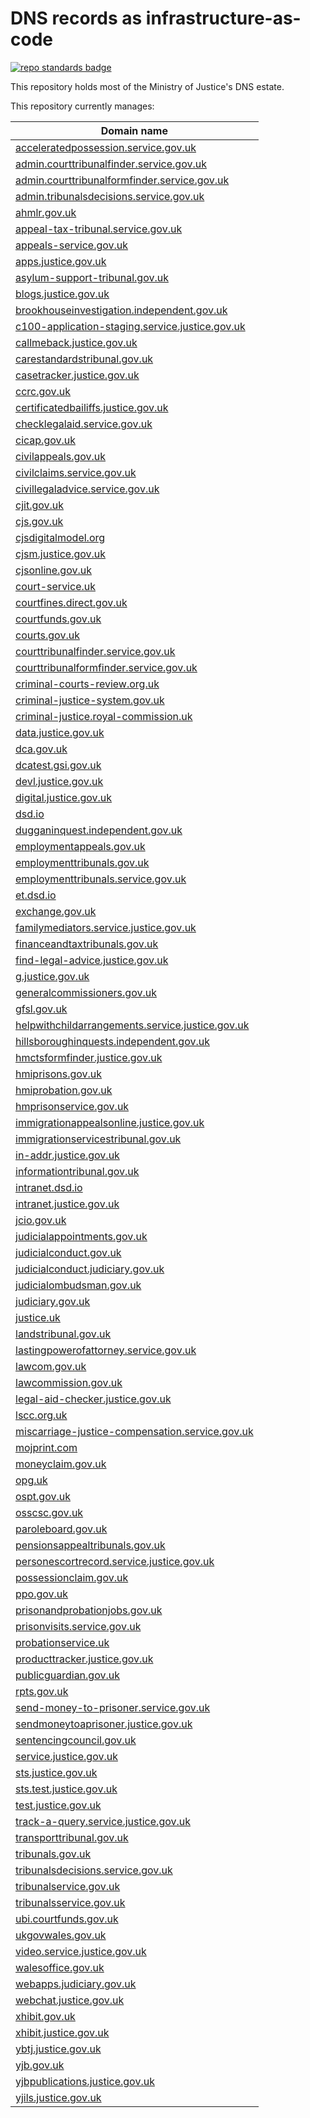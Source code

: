 # DNS records as infrastructure-as-code

[![repo standards badge](https://img.shields.io/badge/dynamic/json?color=blue&style=for-the-badge&logo=github&label=MoJ%20Compliant&query=%24.data%5B%3F%28%40.name%20%3D%3D%20%22dns-iac%22%29%5D.status&url=https%3A%2F%2Foperations-engineering-reports.cloud-platform.service.justice.gov.uk%2Fgithub_repositories)](https://operations-engineering-reports.cloud-platform.service.justice.gov.uk/github_repositories#dns-iac "Link to report")

This repository holds most of the Ministry of Justice's DNS estate.

This repository currently manages:

| Domain name |
|-|
| [acceleratedpossession.service.gov.uk](https://github.com/ministryofjustice/dns-iac/blob/main/terraform/acceleratedpossession.service.gov.uk.tf) |
| [admin.courttribunalfinder.service.gov.uk](https://github.com/ministryofjustice/dns-iac/blob/main/terraform/admin.courttribunalfinder.service.gov.uk.tf) |
| [admin.courttribunalformfinder.service.gov.uk](https://github.com/ministryofjustice/dns-iac/blob/main/terraform/admin.courttribunalformfinder.service.gov.uk.tf) |
| [admin.tribunalsdecisions.service.gov.uk](https://github.com/ministryofjustice/dns-iac/blob/main/terraform/admin.tribunalsdecisions.service.gov.uk.tf) |
| [ahmlr.gov.uk](https://github.com/ministryofjustice/dns-iac/blob/main/terraform/ahmlr.gov.uk.tf) |
| [appeal-tax-tribunal.service.gov.uk](https://github.com/ministryofjustice/dns-iac/blob/main/terraform/appeal-tax-tribunal.service.gov.uk.tf) |
| [appeals-service.gov.uk](https://github.com/ministryofjustice/dns-iac/blob/main/terraform/appeals-service.gov.uk.tf) |
| [apps.justice.gov.uk](https://github.com/ministryofjustice/dns-iac/blob/main/terraform/apps.justice.gov.uk.tf) |
| [asylum-support-tribunal.gov.uk](https://github.com/ministryofjustice/dns-iac/blob/main/terraform/asylum-support-tribunal.gov.uk.tf) |
| [blogs.justice.gov.uk](https://github.com/ministryofjustice/dns-iac/blob/main/terraform/blogs.justice.gov.uk.tf) |
| [brookhouseinvestigation.independent.gov.uk](https://github.com/ministryofjustice/dns-iac/blob/main/terraform/brookhouseinvestigation.independent.gov.uk.tf) |
| [c100-application-staging.service.justice.gov.uk](https://github.com/ministryofjustice/dns-iac/blob/main/terraform/c100-application-staging.service.justice.gov.uk.tf) |
| [callmeback.justice.gov.uk](https://github.com/ministryofjustice/dns-iac/blob/main/terraform/callmeback.justice.gov.uk.tf) |
| [carestandardstribunal.gov.uk](https://github.com/ministryofjustice/dns-iac/blob/main/terraform/carestandardstribunal.gov.uk.tf) |
| [casetracker.justice.gov.uk](https://github.com/ministryofjustice/dns-iac/blob/main/terraform/casetracker.justice.gov.uk.tf) |
| [ccrc.gov.uk](https://github.com/ministryofjustice/dns-iac/blob/main/terraform/ccrc.gov.uk.tf) |
| [certificatedbailiffs.justice.gov.uk](https://github.com/ministryofjustice/dns-iac/blob/main/terraform/certificatedbailiffs.justice.gov.uk.tf) |
| [checklegalaid.service.gov.uk](https://github.com/ministryofjustice/dns-iac/blob/main/terraform/checklegalaid.service.gov.uk.tf) |
| [cicap.gov.uk](https://github.com/ministryofjustice/dns-iac/blob/main/terraform/cicap.gov.uk.tf) |
| [civilappeals.gov.uk](https://github.com/ministryofjustice/dns-iac/blob/main/terraform/civilappeals.gov.uk.tf) |
| [civilclaims.service.gov.uk](https://github.com/ministryofjustice/dns-iac/blob/main/terraform/civilclaims.service.gov.uk.tf) |
| [civillegaladvice.service.gov.uk](https://github.com/ministryofjustice/dns-iac/blob/main/terraform/civillegaladvice.service.gov.uk.tf) |
| [cjit.gov.uk](https://github.com/ministryofjustice/dns-iac/blob/main/terraform/cjit.gov.uk.tf) |
| [cjs.gov.uk](https://github.com/ministryofjustice/dns-iac/blob/main/terraform/cjs.gov.uk.tf) |
| [cjsdigitalmodel.org](https://github.com/ministryofjustice/dns-iac/blob/main/terraform/cjsdigitalmodel.org.tf) |
| [cjsm.justice.gov.uk](https://github.com/ministryofjustice/dns-iac/blob/main/terraform/cjsm.justice.gov.uk.tf) |
| [cjsonline.gov.uk](https://github.com/ministryofjustice/dns-iac/blob/main/terraform/cjsonline.gov.uk.tf) |
| [court-service.uk](https://github.com/ministryofjustice/dns-iac/blob/main/terraform/court-service.uk.tf) |
| [courtfines.direct.gov.uk](https://github.com/ministryofjustice/dns-iac/blob/main/terraform/courtfines.direct.gov.uk.tf) |
| [courtfunds.gov.uk](https://github.com/ministryofjustice/dns-iac/blob/main/terraform/courtfunds.gov.uk.tf) |
| [courts.gov.uk](https://github.com/ministryofjustice/dns-iac/blob/main/terraform/courts.gov.uk.tf) |
| [courttribunalfinder.service.gov.uk](https://github.com/ministryofjustice/dns-iac/blob/main/terraform/courttribunalfinder.service.gov.uk.tf) |
| [courttribunalformfinder.service.gov.uk](https://github.com/ministryofjustice/dns-iac/blob/main/terraform/courttribunalformfinder.service.gov.uk.tf) |
| [criminal-courts-review.org.uk](https://github.com/ministryofjustice/dns-iac/blob/main/terraform/criminal-courts-review.org.uk.tf) |
| [criminal-justice-system.gov.uk](https://github.com/ministryofjustice/dns-iac/blob/main/terraform/criminal-justice-system.gov.uk.tf) |
| [criminal-justice.royal-commission.uk](https://github.com/ministryofjustice/dns-iac/blob/main/terraform/criminal-justice.royal-commission.uk.tf) |
| [data.justice.gov.uk](https://github.com/ministryofjustice/dns-iac/blob/main/terraform/data.justice.gov.uk.tf) |
| [dca.gov.uk](https://github.com/ministryofjustice/dns-iac/blob/main/terraform/dca.gov.uk.tf) |
| [dcatest.gsi.gov.uk](https://github.com/ministryofjustice/dns-iac/blob/main/terraform/dcatest.gsi.gov.uk.tf) |
| [devl.justice.gov.uk](https://github.com/ministryofjustice/dns-iac/blob/main/terraform/devl.justice.gov.uk.tf) |
| [digital.justice.gov.uk](https://github.com/ministryofjustice/dns-iac/blob/main/terraform/digital.justice.gov.uk.tf) |
| [dsd.io](https://github.com/ministryofjustice/dns-iac/blob/main/terraform/dsd.io.tf) |
| [dugganinquest.independent.gov.uk](https://github.com/ministryofjustice/dns-iac/blob/main/terraform/dugganinquest.independent.gov.uk.tf) |
| [employmentappeals.gov.uk](https://github.com/ministryofjustice/dns-iac/blob/main/terraform/employmentappeals.gov.uk.tf) |
| [employmenttribunals.gov.uk](https://github.com/ministryofjustice/dns-iac/blob/main/terraform/employmenttribunals.gov.uk.tf) |
| [employmenttribunals.service.gov.uk](https://github.com/ministryofjustice/dns-iac/blob/main/terraform/employmenttribunals.service.gov.uk.tf) |
| [et.dsd.io](https://github.com/ministryofjustice/dns-iac/blob/main/terraform/et.dsd.io.tf) |
| [exchange.gov.uk](https://github.com/ministryofjustice/dns-iac/blob/main/terraform/exchange.gov.uk.tf) |
| [familymediators.service.justice.gov.uk](https://github.com/ministryofjustice/dns-iac/blob/main/terraform/familymediators.service.justice.gov.uk.tf) |
| [financeandtaxtribunals.gov.uk](https://github.com/ministryofjustice/dns-iac/blob/main/terraform/financeandtaxtribunals.gov.uk.tf) |
| [find-legal-advice.justice.gov.uk](https://github.com/ministryofjustice/dns-iac/blob/main/terraform/find-legal-advice.justice.gov.uk.tf) |
| [g.justice.gov.uk](https://github.com/ministryofjustice/dns-iac/blob/main/terraform/g.justice.gov.uk.tf) |
| [generalcommissioners.gov.uk](https://github.com/ministryofjustice/dns-iac/blob/main/terraform/generalcommissioners.gov.uk.tf) |
| [gfsl.gov.uk](https://github.com/ministryofjustice/dns-iac/blob/main/terraform/gfsl.gov.uk.tf) |
| [helpwithchildarrangements.service.justice.gov.uk](https://github.com/ministryofjustice/dns-iac/blob/main/terraform/helpwithchildarrangements.service.justice.gov.uk.tf) |
| [hillsboroughinquests.independent.gov.uk](https://github.com/ministryofjustice/dns-iac/blob/main/terraform/hillsboroughinquests.independent.gov.uk.tf) |
| [hmctsformfinder.justice.gov.uk](https://github.com/ministryofjustice/dns-iac/blob/main/terraform/hmctsformfinder.justice.gov.uk.tf) |
| [hmiprisons.gov.uk](https://github.com/ministryofjustice/dns-iac/blob/main/terraform/hmiprisons.gov.uk.tf) |
| [hmiprobation.gov.uk](https://github.com/ministryofjustice/dns-iac/blob/main/terraform/hmiprobation.gov.uk.tf) |
| [hmprisonservice.gov.uk](https://github.com/ministryofjustice/dns-iac/blob/main/terraform/hmprisonservice.gov.uk.tf) |
| [immigrationappealsonline.justice.gov.uk](https://github.com/ministryofjustice/dns-iac/blob/main/terraform/immigrationappealsonline.justice.gov.uk.tf) |
| [immigrationservicestribunal.gov.uk](https://github.com/ministryofjustice/dns-iac/blob/main/terraform/immigrationservicestribunal.gov.uk.tf) |
| [in-addr.justice.gov.uk](https://github.com/ministryofjustice/dns-iac/blob/main/terraform/in-addr.justice.gov.uk.tf) |
| [informationtribunal.gov.uk](https://github.com/ministryofjustice/dns-iac/blob/main/terraform/informationtribunal.gov.uk.tf) |
| [intranet.dsd.io](https://github.com/ministryofjustice/dns-iac/blob/main/terraform/intranet.dsd.io.tf) |
| [intranet.justice.gov.uk](https://github.com/ministryofjustice/dns-iac/blob/main/terraform/intranet.justice.gov.uk.tf) |
| [jcio.gov.uk](https://github.com/ministryofjustice/dns-iac/blob/main/terraform/jcio.gov.uk.tf) |
| [judicialappointments.gov.uk](https://github.com/ministryofjustice/dns-iac/blob/main/terraform/judicialappointments.gov.uk.tf) |
| [judicialconduct.gov.uk](https://github.com/ministryofjustice/dns-iac/blob/main/terraform/judicialconduct.gov.uk.tf) |
| [judicialconduct.judiciary.gov.uk](https://github.com/ministryofjustice/dns-iac/blob/main/terraform/judicialconduct.judiciary.gov.uk.tf) |
| [judicialombudsman.gov.uk](https://github.com/ministryofjustice/dns-iac/blob/main/terraform/judicialombudsman.gov.uk.tf) |
| [judiciary.gov.uk](https://github.com/ministryofjustice/dns-iac/blob/main/terraform/judiciary.gov.uk.tf) |
| [justice.uk](https://github.com/ministryofjustice/dns-iac/blob/main/terraform/justice.uk.tf) |
| [landstribunal.gov.uk](https://github.com/ministryofjustice/dns-iac/blob/main/terraform/landstribunal.gov.uk.tf) |
| [lastingpowerofattorney.service.gov.uk](https://github.com/ministryofjustice/dns-iac/blob/main/terraform/lastingpowerofattorney.service.gov.uk.tf) |
| [lawcom.gov.uk](https://github.com/ministryofjustice/dns-iac/blob/main/terraform/lawcom.gov.uk.tf) |
| [lawcommission.gov.uk](https://github.com/ministryofjustice/dns-iac/blob/main/terraform/lawcommission.gov.uk.tf) |
| [legal-aid-checker.justice.gov.uk](https://github.com/ministryofjustice/dns-iac/blob/main/terraform/legal-aid-checker.justice.gov.uk.tf) |
| [lscc.org.uk](https://github.com/ministryofjustice/dns-iac/blob/main/terraform/lscc.org.uk.tf) |
| [miscarriage-justice-compensation.service.gov.uk](https://github.com/ministryofjustice/dns-iac/blob/main/terraform/miscarriage-justice-compensation.service.gov.uk.tf) |
| [mojprint.com](https://github.com/ministryofjustice/dns-iac/blob/main/terraform/mojprint.com.tf) |
| [moneyclaim.gov.uk](https://github.com/ministryofjustice/dns-iac/blob/main/terraform/moneyclaim.gov.uk.tf) |
| [opg.uk](https://github.com/ministryofjustice/dns-iac/blob/main/terraform/opg.uk.tf) |
| [ospt.gov.uk](https://github.com/ministryofjustice/dns-iac/blob/main/terraform/ospt.gov.uk.tf) |
| [osscsc.gov.uk](https://github.com/ministryofjustice/dns-iac/blob/main/terraform/osscsc.gov.uk.tf) |
| [paroleboard.gov.uk](https://github.com/ministryofjustice/dns-iac/blob/main/terraform/paroleboard.gov.uk.tf) |
| [pensionsappealtribunals.gov.uk](https://github.com/ministryofjustice/dns-iac/blob/main/terraform/pensionsappealtribunals.gov.uk.tf) |
| [personescortrecord.service.justice.gov.uk](https://github.com/ministryofjustice/dns-iac/blob/main/terraform/personescortrecord.service.justice.gov.uk.tf) |
| [possessionclaim.gov.uk](https://github.com/ministryofjustice/dns-iac/blob/main/terraform/possessionclaim.gov.uk.tf) |
| [ppo.gov.uk](https://github.com/ministryofjustice/dns-iac/blob/main/terraform/ppo.gov.uk.tf) |
| [prisonandprobationjobs.gov.uk](https://github.com/ministryofjustice/dns-iac/blob/main/terraform/prisonandprobationjobs.gov.uk.tf) |
| [prisonvisits.service.gov.uk](https://github.com/ministryofjustice/dns-iac/blob/main/terraform/prisonvisits.service.gov.uk.tf) |
| [probationservice.uk](https://github.com/ministryofjustice/dns-iac/blob/main/terraform/probationservice.uk.tf) |
| [producttracker.justice.gov.uk](https://github.com/ministryofjustice/dns-iac/blob/main/terraform/producttracker.justice.gov.uk.tf) |
| [publicguardian.gov.uk](https://github.com/ministryofjustice/dns-iac/blob/main/terraform/publicguardian.gov.uk.tf) |
| [rpts.gov.uk](https://github.com/ministryofjustice/dns-iac/blob/main/terraform/rpts.gov.uk.tf) |
| [send-money-to-prisoner.service.gov.uk](https://github.com/ministryofjustice/dns-iac/blob/main/terraform/send-money-to-prisoner.service.gov.uk.tf) |
| [sendmoneytoaprisoner.justice.gov.uk](https://github.com/ministryofjustice/dns-iac/blob/main/terraform/sendmoneytoaprisoner.justice.gov.uk.tf) |
| [sentencingcouncil.gov.uk](https://github.com/ministryofjustice/dns-iac/blob/main/terraform/sentencingcouncil.gov.uk.tf) |
| [service.justice.gov.uk](https://github.com/ministryofjustice/dns-iac/blob/main/terraform/service.justice.gov.uk.tf) |
| [sts.justice.gov.uk](https://github.com/ministryofjustice/dns-iac/blob/main/terraform/sts.justice.gov.uk.tf) |
| [sts.test.justice.gov.uk](https://github.com/ministryofjustice/dns-iac/blob/main/terraform/sts.test.justice.gov.uk.tf) |
| [test.justice.gov.uk](https://github.com/ministryofjustice/dns-iac/blob/main/terraform/test.justice.gov.uk.tf) |
| [track-a-query.service.justice.gov.uk](https://github.com/ministryofjustice/dns-iac/blob/main/terraform/track-a-query.service.justice.gov.uk.tf) |
| [transporttribunal.gov.uk](https://github.com/ministryofjustice/dns-iac/blob/main/terraform/transporttribunal.gov.uk.tf) |
| [tribunals.gov.uk](https://github.com/ministryofjustice/dns-iac/blob/main/terraform/tribunals.gov.uk.tf) |
| [tribunalsdecisions.service.gov.uk](https://github.com/ministryofjustice/dns-iac/blob/main/terraform/tribunalsdecisions.service.gov.uk.tf) |
| [tribunalservice.gov.uk](https://github.com/ministryofjustice/dns-iac/blob/main/terraform/tribunalservice.gov.uk.tf) |
| [tribunalsservice.gov.uk](https://github.com/ministryofjustice/dns-iac/blob/main/terraform/tribunalsservice.gov.uk.tf) |
| [ubi.courtfunds.gov.uk](https://github.com/ministryofjustice/dns-iac/blob/main/terraform/ubi.courtfunds.gov.uk.tf) |
| [ukgovwales.gov.uk](https://github.com/ministryofjustice/dns-iac/blob/main/terraform/ukgovwales.gov.uk.tf) |
| [video.service.justice.gov.uk](https://github.com/ministryofjustice/dns-iac/blob/main/terraform/video.service.justice.gov.uk.tf) |
| [walesoffice.gov.uk](https://github.com/ministryofjustice/dns-iac/blob/main/terraform/walesoffice.gov.uk.tf) |
| [webapps.judiciary.gov.uk](https://github.com/ministryofjustice/dns-iac/blob/main/terraform/webapps.judiciary.gov.uk.tf) |
| [webchat.justice.gov.uk](https://github.com/ministryofjustice/dns-iac/blob/main/terraform/webchat.justice.gov.uk.tf) |
| [xhibit.gov.uk](https://github.com/ministryofjustice/dns-iac/blob/main/terraform/xhibit.gov.uk.tf) |
| [xhibit.justice.gov.uk](https://github.com/ministryofjustice/dns-iac/blob/main/terraform/xhibit.justice.gov.uk.tf) |
| [ybtj.justice.gov.uk](https://github.com/ministryofjustice/dns-iac/blob/main/terraform/ybtj.justice.gov.uk.tf) |
| [yjb.gov.uk](https://github.com/ministryofjustice/dns-iac/blob/main/terraform/yjb.gov.uk.tf) |
| [yjbpublications.justice.gov.uk](https://github.com/ministryofjustice/dns-iac/blob/main/terraform/yjbpublications.justice.gov.uk.tf) |
| [yjils.justice.gov.uk](https://github.com/ministryofjustice/dns-iac/blob/main/terraform/yjils.justice.gov.uk.tf) |
